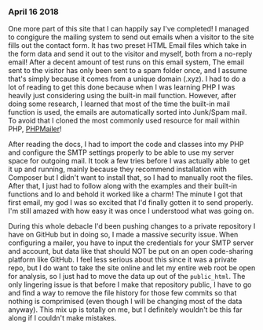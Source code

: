 ### April 16 2018

  One more part of this site that I can happily say I've completed! I managed to congigure the mailing system to send out emails when a visitor to the site fills out the contact form. It has two preset HTML Email files which take in the form data and send it out to the visitor and myself, both from a no-reply email! After a decent amount of test runs on this email system, The email sent to the visitor has only been sent to a spam folder once, and I assume that's simply because it comes from a unique domain (.xyz). I had to do a lot of reading to get this done because when I was learning PHP I was heavily just considering using the built-in mail function. However, after doing some research, I learned that most of the time the built-in mail function is used, the emails are automatically sorted into Junk/Spam mail. To avoid that I cloned the most commonly used resource for mail within PHP, [PHPMailer](https://github.com/phpmailer/phpmailer)!
  
  After reading the docs, I had to import the code and classes into my PHP and configure the SMTP settings properly to be able to use my server space for outgoing mail. It took a few tries before I was actually able to get it up and running, mainly because they recommend installation with Composer but I didn't want to install that, so I had to manually root the files. After that, I just had to follow along with the examples and their built-in functions and lo and behold it worked like a charm! The minute I got that first email, my god I was so excited that I'd finally gotten it to send properly. I'm still amazed with how easy it was once I understood what was going on.
  
  During this whole debacle I'd been pushing changes to a private repository I have on GitHub but in doing so, I made a massive security issue. When configuring a mailer, you have to input the credentials for your SMTP server and account, but data like that should NOT be put on an open code-sharing platform like GitHub. I feel less serious about this since it was a private repo, but I do want to take the site online and let my entire web root be open for analysis, so I just had to move the data up out of the `public_html`. The only lingering issue is that before I make that repository public, I have to go and find a way to remove the file history for those few commits so that nothing is comprimised (even though I will be changing most of the data anyway). This mix up is totally on me, but I definitely wouldn't be this far along if I couldn't make mistakes.

